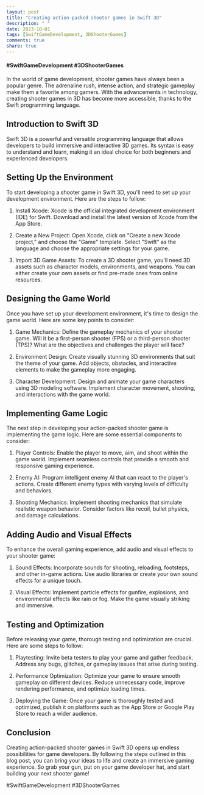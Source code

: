 ```yaml
---
layout: post
title: "Creating action-packed shooter games in Swift 3D"
description: " "
date: 2023-10-01
tags: [SwiftGameDevelopment, 3DShooterGames]
comments: true
share: true
---
```

#### #SwiftGameDevelopment #3DShooterGames

In the world of game development, shooter games have always been a popular genre. The adrenaline rush, intense action, and strategic gameplay make them a favorite among gamers. With the advancements in technology, creating shooter games in 3D has become more accessible, thanks to the Swift programming language.

## Introduction to Swift 3D

Swift 3D is a powerful and versatile programming language that allows developers to build immersive and interactive 3D games. Its syntax is easy to understand and learn, making it an ideal choice for both beginners and experienced developers.

## Setting Up the Environment

To start developing a shooter game in Swift 3D, you'll need to set up your development environment. Here are the steps to follow:

1. Install Xcode: Xcode is the official integrated development environment (IDE) for Swift. Download and install the latest version of Xcode from the App Store.

2. Create a New Project: Open Xcode, click on "Create a new Xcode project," and choose the "Game" template. Select "Swift" as the language and choose the appropriate settings for your game.

3. Import 3D Game Assets: To create a 3D shooter game, you'll need 3D assets such as character models, environments, and weapons. You can either create your own assets or find pre-made ones from online resources.

## Designing the Game World

Once you have set up your development environment, it's time to design the game world. Here are some key points to consider:

1. Game Mechanics: Define the gameplay mechanics of your shooter game. Will it be a first-person shooter (FPS) or a third-person shooter (TPS)? What are the objectives and challenges the player will face?

2. Environment Design: Create visually stunning 3D environments that suit the theme of your game. Add objects, obstacles, and interactive elements to make the gameplay more engaging.

3. Character Development: Design and animate your game characters using 3D modeling software. Implement character movement, shooting, and interactions with the game world.

## Implementing Game Logic

The next step in developing your action-packed shooter game is implementing the game logic. Here are some essential components to consider:

1. Player Controls: Enable the player to move, aim, and shoot within the game world. Implement seamless controls that provide a smooth and responsive gaming experience.

2. Enemy AI: Program intelligent enemy AI that can react to the player's actions. Create different enemy types with varying levels of difficulty and behaviors.

3. Shooting Mechanics: Implement shooting mechanics that simulate realistic weapon behavior. Consider factors like recoil, bullet physics, and damage calculations.

## Adding Audio and Visual Effects

To enhance the overall gaming experience, add audio and visual effects to your shooter game:

1. Sound Effects: Incorporate sounds for shooting, reloading, footsteps, and other in-game actions. Use audio libraries or create your own sound effects for a unique touch.

2. Visual Effects: Implement particle effects for gunfire, explosions, and environmental effects like rain or fog. Make the game visually striking and immersive.

## Testing and Optimization

Before releasing your game, thorough testing and optimization are crucial. Here are some steps to follow:

1. Playtesting: Invite beta testers to play your game and gather feedback. Address any bugs, glitches, or gameplay issues that arise during testing.

2. Performance Optimization: Optimize your game to ensure smooth gameplay on different devices. Reduce unnecessary code, improve rendering performance, and optimize loading times.

3. Deploying the Game: Once your game is thoroughly tested and optimized, publish it on platforms such as the App Store or Google Play Store to reach a wider audience.

## Conclusion

Creating action-packed shooter games in Swift 3D opens up endless possibilities for game developers. By following the steps outlined in this blog post, you can bring your ideas to life and create an immersive gaming experience. So grab your gun, put on your game developer hat, and start building your next shooter game!

#SwiftGameDevelopment #3DShooterGames